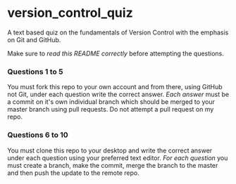 # version_control_quiz
A text based quiz on the fundamentals of Version Control with the emphasis on Git and GitHub.

Make sure to *read this README correctly* before attempting the questions.

### Questions 1 to 5
You must fork this repo to your own account and from there, using GitHub not Git, under each question write the correct answer. *Each answer* must be a commit on it's own individual branch which should be merged to your master branch using pull requests. Do not attempt a pull request on my repo.

### Questions 6 to 10
You must clone this repo to your desktop and write the correct answer under each question using your preferred text editor. *For each question* you must create a branch, make the commit, merge the branch to the master and then push the update to the remote repo.
